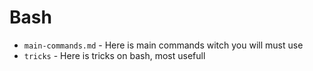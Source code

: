 # Bash
- `main-commands.md` - Here is main commands witch you will must use 
- `tricks` - Here is tricks on bash, most usefull